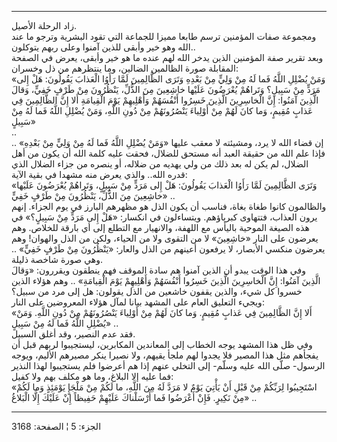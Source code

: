 ------------------------------------------------------------------------

زاد الرحلة الأصيل.  
ومجموعة صفات المؤمنين ترسم طابعا مميزا للجماعة التي تقود البشرية وترجو
ما عند الله وهو خير وأبقى للذين آمنوا وعلى ربهم يتوكلون..  
وبعد تقرير صفة المؤمنين الذين يدخر الله لهم عنده ما هو خير وأبقى، يعرض
في الصفحة المقابلة صورة الظالمين الضالين، وما ينتظرهم من ذل وخسران:  
«وَمَنْ يُضْلِلِ اللَّهُ فَما لَهُ مِنْ وَلِيٍّ مِنْ بَعْدِهِ وَتَرَى الظَّالِمِينَ لَمَّا رَأَوُا الْعَذابَ
يَقُولُونَ: هَلْ إِلى مَرَدٍّ مِنْ سَبِيلٍ؟ وَتَراهُمْ يُعْرَضُونَ عَلَيْها خاشِعِينَ مِنَ الذُّلِّ، يَنْظُرُونَ
مِنْ طَرْفٍ خَفِيٍّ، وَقالَ الَّذِينَ آمَنُوا: إِنَّ الْخاسِرِينَ الَّذِينَ خَسِرُوا أَنْفُسَهُمْ وَأَهْلِيهِمْ يَوْمَ
الْقِيامَةِ أَلا إِنَّ الظَّالِمِينَ فِي عَذابٍ مُقِيمٍ، وَما كانَ لَهُمْ مِنْ أَوْلِياءَ يَنْصُرُونَهُمْ مِنْ
دُونِ اللَّهِ، وَمَنْ يُضْلِلِ اللَّهُ فَما لَهُ مِنْ سَبِيلٍ»  
..  
إن قضاء الله لا يرد، ومشيئته لا معقب عليها «وَمَنْ يُضْلِلِ اللَّهُ فَما لَهُ مِنْ وَلِيٍّ
مِنْ بَعْدِهِ» .. فإذا علم الله من حقيقة العبد أنه مستحق للضلال، فحقت عليه
كلمة الله أن يكون من أهل الضلال، لم يكن له بعد ذلك من ولي يهديه من
ضلاله، أو ينصره من جزاء الضلال الذي قدره الله.. والذي يعرض منه مشهدا في
بقية الآية:  
«وَتَرَى الظَّالِمِينَ لَمَّا رَأَوُا الْعَذابَ يَقُولُونَ: هَلْ إِلى مَرَدٍّ مِنْ سَبِيلٍ، وَتَراهُمْ يُعْرَضُونَ
عَلَيْها خاشِعِينَ مِنَ الذُّلِّ، يَنْظُرُونَ مِنْ طَرْفٍ خَفِيٍّ» ..  
والظالمون كانوا طغاة بغاة، فناسب أن يكون الذل هو مظهرهم البارز في يوم
الجزاء. إنهم يرون العذاب، فتتهاوى كبرياؤهم. ويتساءلون في انكسار: «هَلْ إِلى
مَرَدٍّ مِنْ سَبِيلٍ؟» في هذه الصيغة الموحية باليأس مع اللهفة، والانهيار مع
التطلع إلى أي بارقة للخلاص. وهم يعرضون على النار «خاشِعِينَ» لا من التقوى
ولا من الحياء، ولكن من الذل والهوان! وهم يعرضون منكسي الأبصار، لا يرفعون
أعينهم من الذل والعار: «يَنْظُرُونَ مِنْ طَرْفٍ خَفِيٍّ» .. وهي صورة شاخصة ذليلة.  
وفي هذا الوقت يبدو أن الذين آمنوا هم سادة الموقف فهم ينطقون ويقررون:
«وَقالَ الَّذِينَ آمَنُوا: إِنَّ الْخاسِرِينَ الَّذِينَ خَسِرُوا أَنْفُسَهُمْ وَأَهْلِيهِمْ يَوْمَ الْقِيامَةِ»
.. وهم هؤلاء الذين خسروا كل شيء، والذين يقفون خاشعين من الذل يقولون: هل
إلى مرد من سبيل؟  
ويجيء التعليق العام على المشهد بيانا لمآل هؤلاء المعروضين على النار:  
«أَلا إِنَّ الظَّالِمِينَ فِي عَذابٍ مُقِيمٍ. وَما كانَ لَهُمْ مِنْ أَوْلِياءَ يَنْصُرُونَهُمْ مِنْ دُونِ
اللَّهِ. وَمَنْ يُضْلِلِ اللَّهُ فَما لَهُ مِنْ سَبِيلٍ» ..  
فقد عدم النصير، وقد أغلق السبيل.  
وفي ظل هذا المشهد يوجه الخطاب إلى المعاندين المكابرين، ليستجيبوا لربهم
قبل أن يفجأهم مثل هذا المصير فلا يجدوا لهم ملجأ يقيهم، ولا نصيرا ينكر
مصيرهم الأليم، ويوجه الرسول- صلّى الله عليه وسلّم- إلى التخلي عنهم إذا هم
أعرضوا فلم يستجيبوا لهذا النذير فما عليه إلا البلاغ، وما هو مكلف بهم ولا
كفيل:  
«اسْتَجِيبُوا لِرَبِّكُمْ مِنْ قَبْلِ أَنْ يَأْتِيَ يَوْمٌ لا مَرَدَّ لَهُ مِنَ اللَّهِ، ما لَكُمْ مِنْ مَلْجَإٍ
يَوْمَئِذٍ وَما لَكُمْ مِنْ نَكِيرٍ. فَإِنْ أَعْرَضُوا فَما أَرْسَلْناكَ عَلَيْهِمْ حَفِيظاً إِنْ عَلَيْكَ إِلَّا
الْبَلاغُ» ..

------------------------------------------------------------------------

الجزء: 5 ¦ الصفحة: 3168
